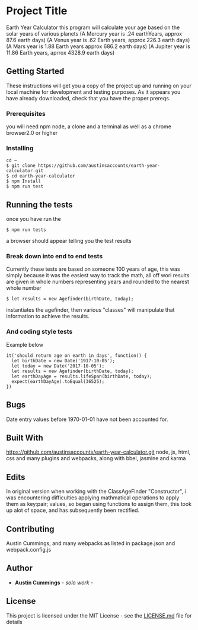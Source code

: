 # Project Title
Earth Year Calculator
this program will calculate your age based on the solar years of various planets
(A Mercury year is .24 earthYears, approx 87.6 earth days)
(A Venus year is .62 Earth years, approx 226.3  earth days)
(A Mars year is 1.88 Earth years approx 686.2  earth days)
(A Jupiter year is 11.86 Earth years, aprrox 4328.9  earth days)


## Getting Started

These instructions will get you a copy of the project up and running on your local machine for development and testing purposes. As it appears you have already downloaded, check that you have the proper prereqs.



### Prerequisites
you will need npm node, a clone and a terminal
 as well as a chrome browser2.0 or higher

### Installing
```
cd ~
$ git clone https://github.com/austinsaccounts/earth-year-calculator.git
$ cd earth-year-calculator
$ npm Install
$ npm run test
```

## Running the tests

once you have run the
````
$ npm run tests
````
a browser should appear telling you the test results

### Break down into end to end tests

Currently these tests are based on someone 100 years of age, this was simply because it was the easiest way to track the math, all off worl results are given in whole numbers representing years and rounded to the nearest whole number

```
$ let results = new Agefinder(birthDate, today);
````
 instantiates the agefinder, then various "classes" will manipulate that information to achieve the results.


### And coding style tests

Example below

```
it('should return age on earth in days', function() {
  let birthDate = new Date('1917-10-05');
  let today = new Date('2017-10-05');
  let results = new Agefinder(birthDate, today);
  let earthDayAge = results.lifeSpan(birthDate, today);
  expect(earthDayAge).toEqual(36525);
})
```
## Bugs
  Date entry values before 1970-01-01 have not been accounted for.


## Built With
https://github.com/austinsaccounts/earth-year-calculator.git
node, js, html, css
and many plugins and webpacks, along with bbel, jasmine and karma

## Edits
In original version when working with the ClassAgeFinder "Constructor", i was encountering difficulties applying mathmatical operations to apply them as key:pair; values, so began using functions to assign them, this took up alot of space, and has subsequently been rectified.

## Contributing
Austin Cummings, and many webpacks as listed in package.json and webpack.config.js

## Author

* **Austin Cummings** - *solo work* -
## License

This project is licensed under the MIT License - see the [LICENSE.md](LICENSE.md) file for details
